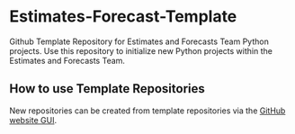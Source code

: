# Estimates-Forecast-Template
Github Template Repository for Estimates and Forecasts Team Python projects. Use this repository to initialize new Python projects within the Estimates and Forecasts Team.

## How to use Template Repositories
New repositories can be created from template repositories via the [GitHub website GUI](https://docs.github.com/en/repositories/creating-and-managing-repositories/creating-a-repository-from-a-template).
